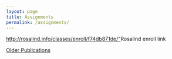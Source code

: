 ```yaml
---
layout: page
title: Assignments
permalink: /assignments/
---
```


<http://rosalind.info/classes/enroll/f74db871de/">Rosalind enroll link</a>


<a href="{{ site.baseurl }}/oldpubs">Older Publications</a>
